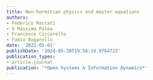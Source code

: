```yaml
---
title: Non-hermitian physics and master equations
authors:
- Federico Roccati
- G Massimo Palma
- Francesco Ciccarello
- Fabio Bagarello
date: '2022-01-01'
publishDate: '2024-05-30T19:56:14.976472Z'
publication_types:
- article-journal
publication: '*Open Systems & Information Dynamics*'
---
```

